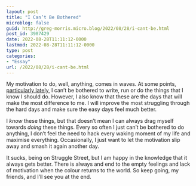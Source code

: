 ```yaml
---
layout: post
title: "I Can’t Be Bothered"
microblog: false
guid: http://greg-morris.micro.blog/2022/08/28/i-cant-be.html
post_id: 3987429
date: 2022-08-28T11:11:12-0000
lastmod: 2022-08-28T11:11:12-0000
type: post
categories:
- "Essay"
url: /2022/08/28/i-cant-be.html
---
```

My motivation to do, well, anything, comes in waves. At some points, [particularly lately](https://gr36.com/2022/07/27/210805.html), I can’t be bothered to write, run or do the things that I know I should do. However, I also know that these are the days that will make the most difference to me. I will improve the most struggling through the hard days and make sure the easy days feel much better.

I *know* these things, but that doesn’t mean I can always drag myself towards *doing* these things. Every so often I just can’t be bothered to do anything, I don’t feel the need to hack every waking moment of my life and maximise everything. Occasionally, I just want to let the motivation slip away and smash it again another day. 

It sucks, being on Struggle Street, but I am happy in the knowledge that it always gets better. There is always and end to the empty feelings and lack of motivation when the colour returns to the world. So keep going, my friends, and I’ll see you at the end.
